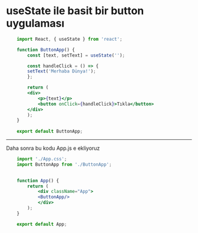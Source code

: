 # useState ile basit bir button uygulaması


```jsx
    import React, { useState } from 'react';

    function ButtonApp() {
        const [text, setText] = useState('');

        const handleClick = () => {
        setText('Merhaba Dünya!');
        };

        return (
        <div>
            <p>{text}</p>
            <button onClick={handleClick}>Tıkla</button>
        </div>
        );
    }
    
    export default ButtonApp;
```
<hr/>
Daha sonra bu kodu App.js e ekliyoruz 


```jsx
    import './App.css';
    import ButtonApp from './ButtonApp';

    
    function App() {
        return (
            <div className="App">
            <ButtonApp/> 
            </div> 
        ); 
    }

    export default App;
```